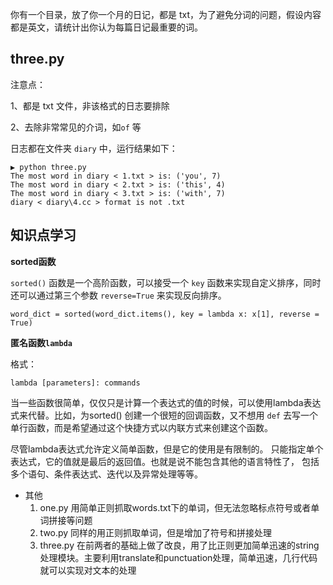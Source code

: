 
你有一个目录，放了你一个月的日记，都是 txt，为了避免分词的问题，假设内容都是英文，请统计出你认为每篇日记最重要的词。

## three.py

注意点：

1、都是 txt 文件，非该格式的日志要排除

2、去除非常常见的介词，如`of` 等

日志都在文件夹 `diary` 中，运行结果如下：

```
▶ python three.py
The most word in diary < 1.txt > is: ('you', 7)
The most word in diary < 2.txt > is: ('this', 4)
The most word in diary < 3.txt > is: ('with', 7)
diary < diary\4.cc > format is not .txt
```

## 知识点学习

**sorted函数**

`sorted()` 函数是一个高阶函数，可以接受一个 `key` 函数来实现自定义排序，同时还可以通过第三个参数 `reverse=True` 来实现反向排序。

```
word_dict = sorted(word_dict.items(), key = lambda x: x[1], reverse = True)
```

**匿名函数`lambda`**

格式：

```
lambda [parameters]: commands
```

当一些函数很简单，仅仅只是计算一个表达式的值的时候，可以使用lambda表达式来代替。比如，为sorted() 创建一个很短的回调函数，又不想用 `def` 去写一个单行函数，而是希望通过这个快捷方式以内联方式来创建这个函数。

尽管lambda表达式允许定义简单函数，但是它的使用是有限制的。 只能指定单个表达式，它的值就是最后的返回值。也就是说不能包含其他的语言特性了， 包括多个语句、条件表达式、迭代以及异常处理等等。

- 其他
  1. one.py 用简单正则抓取words.txt下的单词，但无法忽略标点符号或者单词拼接等问题
  2. two.py 同样的用正则抓取单词，但是增加了符号和拼接处理
  3. three.py 在前两者的基础上做了改良，用了比正则更加简单迅速的string处理模块。主要利用translate和punctuation处理，简单迅速，几行代码就可以实现对文本的处理
